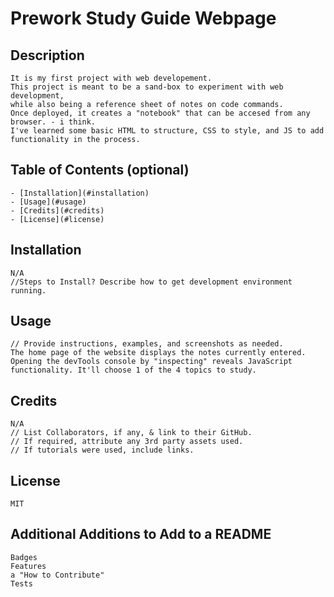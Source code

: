# Prework Study Guide Webpage

## Description
    It is my first project with web developement. 
    This project is meant to be a sand-box to experiment with web development, 
    while also being a reference sheet of notes on code commands.
    Once deployed, it creates a "notebook" that can be accesed from any browser. - i think.
    I've learned some basic HTML to structure, CSS to style, and JS to add functionality in the process.
    
## Table of Contents (optional)
    - [Installation](#installation)
    - [Usage](#usage)
    - [Credits](#credits)
    - [License](#license)

## Installation 
    N/A
    //Steps to Install? Describe how to get development environment running.

## Usage 
    // Provide instructions, examples, and screenshots as needed.
    The home page of the website displays the notes currently entered. 
    Opening the devTools console by "inspecting" reveals JavaScript functionality. It'll choose 1 of the 4 topics to study.

## Credits
    N/A
    // List Collaborators, if any, & link to their GitHub.
    // If required, attribute any 3rd party assets used.
    // If tutorials were used, include links.

## License
    MIT

## Additional Additions to Add to a README
    Badges
    Features
    a "How to Contribute"
    Tests

